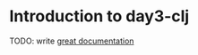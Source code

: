 # Introduction to day3-clj

TODO: write [great documentation](http://jacobian.org/writing/what-to-write/)
